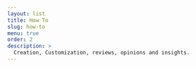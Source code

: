 ```yaml
---
layout: list
title: How To
slug: how-to
menu: true
order: 2
description: >
  Creation, Customization, reviews, opinions and insights.
---
```

